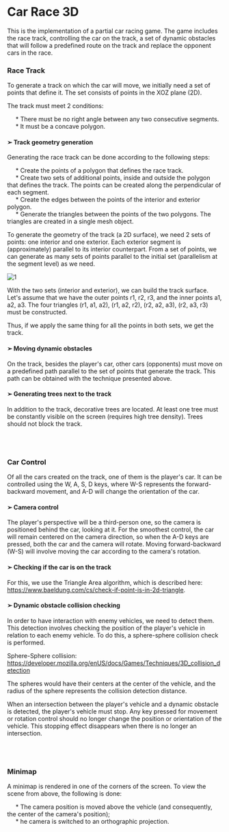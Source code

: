 # Car Race 3D


This is the implementation of a partial car racing game. The game includes the race track, controlling the car on the track, a set of dynamic obstacles that will follow a predefined route on the track and replace the opponent cars in the race.

### Race Track

To generate a track on which the car will move, we initially need a set of points that define it. The set consists of points in the XOZ plane (2D).

The track must meet 2 conditions:

&nbsp;&nbsp;&nbsp;&nbsp;&nbsp;* There must be no right angle between any two consecutive segments. <br>
&nbsp;&nbsp;&nbsp;&nbsp;&nbsp;* It must be a concave polygon.


#### ➢ Track geometry generation

Generating the race track can be done according to the following steps:

&nbsp;&nbsp;&nbsp;&nbsp;&nbsp;* Create the points of a polygon that defines the race track. <br>
&nbsp;&nbsp;&nbsp;&nbsp;&nbsp;* Create two sets of additional points, inside and outside the polygon that defines the track. The points can be created along the perpendicular of each segment. <br>
&nbsp;&nbsp;&nbsp;&nbsp;&nbsp;* Create the edges between the points of the interior and exterior polygon. <br>
&nbsp;&nbsp;&nbsp;&nbsp;&nbsp;* Generate the triangles between the points of the two polygons. The triangles are created in a single mesh object. <br>

To generate the geometry of the track (a 2D surface), we need 2 sets of points: one interior and one exterior. Each exterior segment is (approximately) parallel to its interior counterpart. From a set of points, we can generate as many sets of points parallel to the initial set (parallelism at the segment level) as we need.

![1](https://user-images.githubusercontent.com/73998092/219688877-e19de981-7552-408e-aca2-da6acbf4c86d.PNG)

With the two sets (interior and exterior), we can build the track surface. Let's assume that we have the outer points r1, r2, r3, and the inner points a1, a2, a3. The four triangles (r1, a1, a2), (r1, a2, r2), (r2, a2, a3), (r2, a3, r3) must be constructed.

Thus, if we apply the same thing for all the points in both sets, we get the track.


#### ➢ Moving dynamic obstacles

On the track, besides the player's car, other cars (opponents) must move on a predefined path parallel to the set of points that generate the track. This path can be obtained with the technique presented above.


#### ➢ Generating trees next to the track

In addition to the track, decorative trees are located. At least one tree must be constantly visible on the screen (requires high tree density). Trees should not block the track.

<br><br>
### Car Control

Of all the cars created on the track, one of them is the player's car. It can be controlled using the W, A, S, D keys, where W-S represents the forward-backward movement, and A-D will change the orientation of the car.


#### ➢ Camera control

The player's perspective will be a third-person one, so the camera is positioned behind the car, looking at it. For the smoothest control, the car will remain centered on the camera direction, so when the A-D keys are pressed, both the car and the camera will rotate. Moving forward-backward (W-S) will involve moving the car according to the camera's rotation.


#### ➢ Checking if the car is on the track

For this, we use the Triangle Area algorithm, which is described here: https://www.baeldung.com/cs/check-if-point-is-in-2d-triangle.


#### ➢ Dynamic obstacle collision checking

In order to have interaction with enemy vehicles, we need to detect them. This detection involves checking the position of the player's vehicle in relation to each enemy vehicle. To do this, a sphere-sphere collision check is performed. 

Sphere-Sphere collision: https://developer.mozilla.org/enUS/docs/Games/Techniques/3D_collision_detection

The spheres would have their centers at the center of the vehicle, and the radius of the sphere represents the collision detection distance.

When an intersection between the player's vehicle and a dynamic obstacle is detected, the player's vehicle must stop. Any key pressed for movement or rotation control should no longer change the position or orientation of the vehicle. This stopping effect disappears when there is no longer an intersection.

<br><br>
### Minimap

A minimap is rendered in one of the corners of the screen.
To view the scene from above, the following is done:

&nbsp;&nbsp;&nbsp;&nbsp;&nbsp;* The camera position is moved above the vehicle (and consequently, the center of the camera's position); <br>
&nbsp;&nbsp;&nbsp;&nbsp;&nbsp;* he camera is switched to an orthographic projection. <br>
